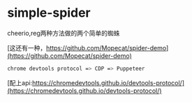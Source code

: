 # simple-spider
cheerio,reg两种方法做的两个简单的蜘蛛

[这还有一种，https://github.com/Mopecat/spider-demo](https://github.com/Mopecat/spider-demo)
```bash
chrome devtools protocol => CDP => Puppeteer
```
[配上api:https://chromedevtools.github.io/devtools-protocol/](https://chromedevtools.github.io/devtools-protocol/)

